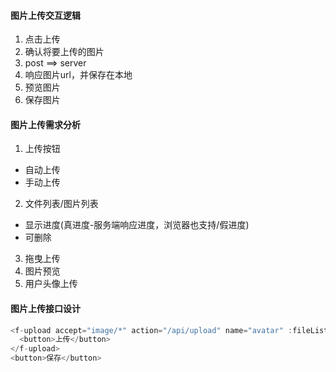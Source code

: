 #### 图片上传交互逻辑
1. 点击上传
2. 确认将要上传的图片
3. post ==> server
4. 响应图片url，并保存在本地
5. 预览图片
6. 保存图片

#### 图片上传需求分析
1. 上传按钮
  - 自动上传
  - 手动上传
2. 文件列表/图片列表
  - 显示进度(真进度-服务端响应进度，浏览器也支持/假进度)
  - 可删除
3. 拖曳上传
4. 图片预览
5. 用户头像上传

#### 图片上传接口设计

```js
<f-upload accept="image/*" action="/api/upload" name="avatar" :fileList.sync="fileList">
  <button>上传</button>
</f-upload>
<button>保存</button>
```
